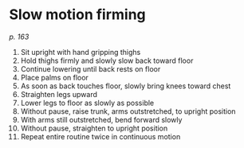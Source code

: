 # Slow motion firming
_p. 163_

1. Sit upright with hand gripping thighs
2. Hold thighs firmly and slowly slow back toward floor
3. Continue lowering until back rests on floor
4. Place palms on floor
5. As soon as back touches floor, slowly bring knees toward chest
6. Straighten legs upward
7. Lower legs to floor as slowly as possible
8. Without pause, raise trunk, arms outstretched, to upright position
9. With arms still outstretched, bend forward slowly
10. Without pause, straighten to upright position
11. Repeat entire routine twice in continuous motion
